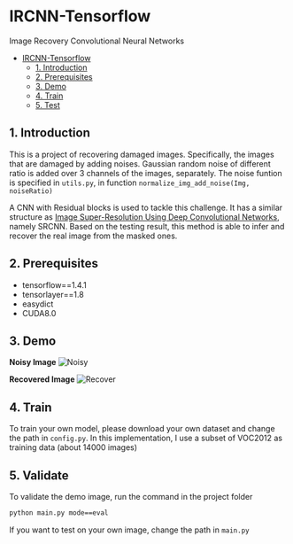 # IRCNN-Tensorflow
Image Recovery Convolutional Neural Networks


- [IRCNN-Tensorflow](#ircnn-tensorflow)
    - [1. Introduction](#1-introduction)
    - [2. Prerequisites](#2-prerequisites)
    - [3. Demo](#3-demo)
    - [4. Train](#4-train)
    - [5. Test](#5-test)

## 1. Introduction
This is a project of recovering damaged images. Specifically, the images that are damaged by adding noises. Gaussian random noise of different ratio is added over 3 channels of the images, separately. The noise funtion is specified in `utils.py`, in function `normalize_img_add_noise(Img, noiseRatio)`

A CNN with Residual blocks is used to tackle this challenge. It has a similar structure as [Image Super-Resolution Using Deep Convolutional Networks](https://arxiv.org/abs/1501.00092), namely SRCNN. Based on the testing result, this method is able to infer and recover the real image from the masked ones.

## 2. Prerequisites
- tensorflow==1.4.1
- tensorlayer==1.8
- easydict
- CUDA8.0

## 3. Demo
**Noisy Image**
![Noisy](https://github.com/YunzeMan/IRCNN/blob/master/demo/B.png)

**Recovered Image**
![Recover](https://github.com/YunzeMan/IRCNN/blob/master/final_image/final.png)

## 4. Train
To train your own model, please download your own dataset and change the path in `config.py`.
In this implementation, I use a subset of VOC2012 as training data (about 14000 images) 


## 5. Validate
To validate the demo image, run the command in the project folder
```bash
python main.py mode==eval
```
If you want to test on your own image, change the path in `main.py`